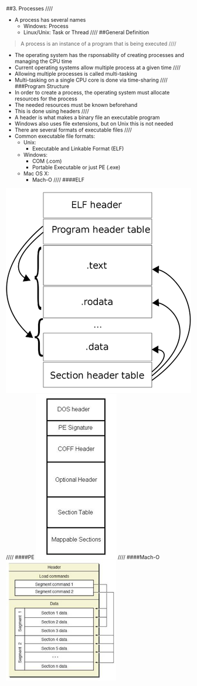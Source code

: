 ##3. Processes
////
+ A process has several names
  + Windows: Process
  + Linux/Unix: Task or Thread
////
##General Definition
> A process is an instance of a program
> that is being executed
////
+ The operating system has the rsponsability of
  creating processes and managing the CPU time
+ Current operating systems allow multiple process at a given time
////
+ Allowing multiple processes is called multi-tasking
+ Multi-tasking on a single CPU core is done via time-sharing
////
###Program Structure
+ In order to create a process, the operating system must allocate resources for the process
+ The needed resources must be known beforehand
+ This is done using headers
////
+ A header is what makes a binary file an executable program
+ Windows also uses file extensions, but on Unix this is not needed
+ There are several formats of executable files
////
+ Common executable file formats:
  + Unix:
    + Executable and Linkable Format (ELF)
  + Windows:
    + COM (.com)
    + Portable Executable or just PE (.exe)
  + Mac OS X:
    + Mach-O
////
####ELF
<img src="../img/elf.png">
////
####PE
<img src="../img/pe.JPG">
////
####Mach-O
<img src="../img/macho.jpg" style="width:300px;">
